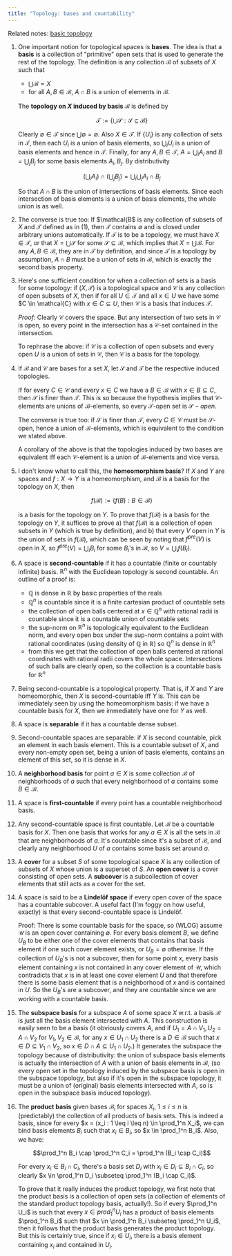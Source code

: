 ```yaml
---
title: "Topology: bases and countability"
---
```

Related notes: [basic topology](topology_basic.html)

1. One important notion for topological spaces is **bases**. The idea is that a **basis** is a collection of "primitive" open sets that is used to generate the rest of the topology. The definition is any collection $\mathcal{B}$ of subsets of $X$ such that

    - $\bigcup \mathcal{B} = X$
    - for all $A, B \in \mathcal{B}$, $A \cap B$ is a union of elements in $\mathcal{B}$.

    The **topology on $X$ induced by basis $\mathcal{B}$** is defined by

    $$\mathcal{T} := \{ \bigcup \mathcal{S} : \mathcal{S} \subseteq \mathcal{B} \}$$

    Clearly $\emptyset \in \mathcal{T}$ since $\bigcup \emptyset = \emptyset$. Also $X \in \mathcal{T}$. If $\{U_i\}$ is any collection of sets in $\mathcal{T}$, then each $U_i$ is a union of basis elements, so $\bigcup_i U_i$ is a union of basis elements and hence in $\mathcal{T}$. Finally, for any $A, B \in \mathcal{T}$, $A = \bigcup_i A_i$ and $B = \bigcup_j B_j$ for some basis elements $A_i, B_j$. By distributivity

    $$(\bigcup_i A_i) \cap (\bigcup_j B_j) = \bigcup_i \bigcup_j A_i \cap B_j$$

    So that $A \cap B$ is the union of intersections of basis elements. Since each intersection of basis elements is a union of basis elements, the whole union is as well.

2. The converse is true too: If $\mathcal{B$ is any collection of subsets of $X$ and $\mathcal{T}$ defined as in (1), then $\mathcal{T}$ contains $\emptyset$ and is closed under arbitrary unions automatically. If $\mathcal{T}$ is to be a topology, we must have $X \in \mathcal{T}$, or that $X = \bigcup \mathcal{S}$ for some $\mathcal{S} \subseteq \mathcal{B}$, which implies that $X = \bigcup \mathcal{B}$. For any $A, B \in \mathcal{B}$, they are in $\mathcal{T}$ by definition, and since $\mathcal{T}$ is a topology by assumption, $A \cap B$ must be a union of sets in $\mathcal{B}$, which is exactly the second basis property.

3. Here's one sufficient condition for when a collection of sets is a basis for some topology: if $(X, \mathcal{T})$ is a topological space and $\mathcal{C}$ is any collection of open subsets of $X$, then if for all $U \in \mathcal{T}$ and all $x \in U$ we have some $C \in \mathcal{C} with $x \in C \subseteq U$, then $\mathcal{C}$ is a basis that induces $\mathcal{T}$.

    *Proof:* Clearly $\mathcal{C}$ covers the space. But any intersection of two sets in $\mathcal{C}$ is open, so every point in the intersection has a $\mathcal{C}$-set contained in the intersection.

    To rephrase the above: if $\mathcal{C}$ is a collection of open subsets and every open $U$ is a union of sets in $\mathcal{C}$, then $\mathcal{C}$ is a basis for the topology.

4. If $\mathcal{B}$ and $\mathcal{C}$ are bases for a set $X$, let $\mathcal{S}$ and $\mathcal{T}$ be the respective induced topologies.

    If for every $C \in \mathcal{C}$ and every $x \in C$ we have a $B \in \mathcal{B}$ with $x \in B \subseteq C$, then $\mathcal{S}$ is finer than $\mathcal{T}$. This is so because the hypothesis implies that $\mathcal{C}$-elements are unions of $\mathcal{B}$-elements, so every $\mathcal{T}$-open set is $\mathcal{S}-open$.

    The converse is true too: if $\mathcal{S}$ is finer than $\mathcal{T}$, every $C \in \mathcal{C}$ must be $\mathcal{S}$-open, hence a union of $\mathcal{B}$-elements, which is equivalent to the condition we stated above.

    A corollary of the above is that the topologies induced by two bases are equivalent iff each $\mathcal{C}$-element is a union of $\mathcal{B}$-elements and vice versa.

5. I don't know what to call this, the **homeomorphism basis**? If $X$ and $Y$ are spaces and $f: X \to Y$ is a homeomorphism, and $\mathcal{B}$ is a basis for the topology on $X$, then

    $$f(\mathcal{B}) := \{f(B) : B \in \mathcal{B}\}$$

    is a basis for the topology on $Y$. To prove that $f(\mathcal{B})$ is a basis for the topology on $Y$, it suffices to prove a) that $f(\mathcal{B})$ is a collection of open subsets in $Y$ (which is true by definition), and b) that every $V$ open in $Y$ is the union of sets in $f(\mathcal{B})$, which can be seen by noting that $f^{pre}(V)$ is open in $X$, so $f^{pre}(V) = \bigcup_i B_i$ for some $B_i$'s in $\mathcal{B}$, so $V = \bigcup_i f(B_i)$.


5. A space is **second-countable** if it has a countable (finite or countably infinite) basis. $\mathbb{R}^n$ with the Euclidean topology is second countable. An outline of a proof is:

     - $\mathbb{Q}$ is dense in $\mathbb{R}$ by basic properties of the reals
     - $\mathbb{Q}^n$ is countable since it is a finite cartesian product of countable sets
     - the collection of open balls centered at $x \in \mathbb{Q}^n$ with rational radii is countable since it is a countable union of countable sets
     - the sup-norm on $\mathbb{R}^n$ is topologically equivalent to the Euclidean norm, and every open box under the sup-norm contains a point with rational coordinates (using density of $\mathbb{Q}$ in $\mathbb{R}$) so $\mathbb{Q}^n$ is dense in $\mathbb{R}^n$ 
     - from this we get that the collection of open balls centered at rational coordinates with rational radii covers the whole space. Intersections of such balls are clearly open, so the collection is a countable basis for $\mathbb{R}^n$

6. Being second-countable is a topological property. That is, if $X$ and $Y$ are homeomorphic, then $X$ is second-countable iff $Y$ is. This can be immediately seen by using the homeomorphism basis: if we have a countable basis for $X$, then we immediately have one for $Y$ as well.

7. A space is **separable** if it has a countable dense subset.

8. Second-countable spaces are separable: if $X$ is second countable, pick an element in each basis element. This is a countable subset of $X$, and every non-empty open set, being a union of basis elements, contains an element of this set, so it is dense in $X$.

9. A **neighborhood basis** for point $a \in X$ is some collection $\mathcal{B}$ of neighborhoods of $a$ such that every neighborhood of $a$ contains some $B \in \mathcal{B}$.

10. A space is **first-countable** if every point has a countable neighborhood basis.

11. Any second-countable space is first countable. Let $\mathcal{B}$ be a countable basis for $X$. Then one basis that works for any $a \in X$ is all the sets in $\mathcal{B}$ that are neighborhoods of $a$. It's countable since it's a subset of $\mathcal{B}$, and clearly any neighborhood $U$ of $a$ contains some basis set around $a$.

12. A **cover** for a subset $S$ of some topological space $X$ is any collection of subsets of $X$ whose union is a superset of $S$. An **open cover** is a cover consisting of open sets. A **subcover** is a subcollection of cover elements that still acts as a cover for the set.

13. A space is said to be a **Lindelöf space** if every open cover of the space has a countable subcover. A useful fact (I'm foggy on how useful, exactly) is that every second-countable space is Lindelöf.

    Proof: There is some countable basis for the space, so (WLOG) assume $\mathcal{U}$ is an open cover containing $\emptyset$. For every basis element $B$, we define $U_B$ to be either one of the cover elements that contains that basis element if one such cover element exists, or $U_B = \emptyset$ otherwise. If the collection of $U_B$'s is not a subcover, then for some point $x$, every basis element containing $x$ is not contained in any cover element of $\mathcal{U}$, which contradicts that $x$ is in at least one cover element $U$ and that therefore there is some basis element that is a neighborhood of $x$ and is contained in $U$. So the $U_B$'s are a subcover, and they are countable since we are working with a countable basis.

14. The **subspace basis** for a subspace $A$ of some space $X$ w.r.t. a basis $\mathcal{B}$ is just all the basis element intersected with $A$. This construction is easily seen to be a basis (it obviously covers $A$, and if $U_1 = A \cap V_1, U_2 = A \cap V_2$ for $V_1, V_2 \in \mathcal{B}$, for any $x \in U_1 \cap U_2$ there is a $D \in \mathcal{B}$ such that $x \in D \subseteq V_1 \cap V_2$, so $x \in D \cap A \subseteq U_1 \cap U_2$.) It generates the subspace the topology because of distributivity: the union of subspace basis elements is actually the intersection of $A$ with a union of basis elements in $\mathcal{B}$, (so every open set in the topology induced by the subspace basis is open in the subspace topology, but also if it's open in the subspace topology, it must be a union of (original) basis elements intersected with $A$, so is open in the subspace basis induced topology).

15. The **product basis** given bases $\mathcal{B}_i$ for spaces $X_i$, $1 \leq i \leq n$ is (predictably) the collection of all products of basis sets. This is indeed a basis, since for every $x = (x_i : 1 \leq i \leq n) \in \prod_1^n X_i$, we can bind basis elements $B_i$ such that $x_i \in B_i$, so $x \in \prod_1^n B_i$. Also, we have:

    $$\prod_1^n B_i \cap \prod_1^n C_i = \prod_1^n (B_i \cap C_i)$$

    For every $x_i \in B_i \cap C_i$, there's a basis set $D_i$ with $x_i \in D_i \subseteq B_i \cap C_i$, so clearly $x \in \prod_1^n D_i \subseteq \prod_1^n (B_i \cap C_i)$.

    To prove that it really induces the product topology, we first note that the product basis is a collection of open sets (a collection of elements of the standard product topology basis, actually!). So if every $\prod_1^n U_i$ is such that every $x \in prod_1^n U_i$ has a product of basis elements $\prod_1^n B_i$ such that $x \in \prod_1^n B_i \subseteq \prod_1^n U_i$, then it follows that the product basis generates the product topology. But this is certainly true, since if $x_i \in U_i$, there is a basis element containing $x_i$ and contained in $U_i$.
